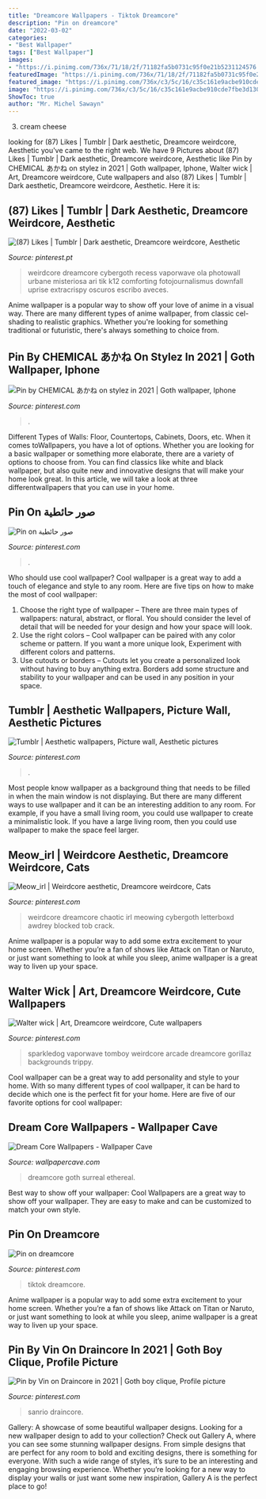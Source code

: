 ```yaml
---
title: "Dreamcore Wallpapers - Tiktok Dreamcore"
description: "Pin on dreamcore"
date: "2022-03-02"
categories:
- "Best Wallpaper"
tags: ["Best Wallpaper"]
images:
- "https://i.pinimg.com/736x/71/18/2f/71182fa5b0731c95f0e21b5231124576.jpg"
featuredImage: "https://i.pinimg.com/736x/71/18/2f/71182fa5b0731c95f0e21b5231124576.jpg"
featured_image: "https://i.pinimg.com/736x/c3/5c/16/c35c161e9acbe910cde7fbe3d130359e.jpg"
image: "https://i.pinimg.com/736x/c3/5c/16/c35c161e9acbe910cde7fbe3d130359e.jpg"
ShowToc: true
author: "Mr. Michel Sawayn"
---
```



3. cream cheese 

	

		
looking for (87) Likes | Tumblr | Dark aesthetic, Dreamcore weirdcore, Aesthetic you've came to the right web. We have 9 Pictures about (87) Likes | Tumblr | Dark aesthetic, Dreamcore weirdcore, Aesthetic like Pin by CHEMICAL あかね on stylez in 2021 | Goth wallpaper, Iphone, Walter wick | Art, Dreamcore weirdcore, Cute wallpapers and also (87) Likes | Tumblr | Dark aesthetic, Dreamcore weirdcore, Aesthetic. Here it is:
		
    
## (87) Likes | Tumblr | Dark Aesthetic, Dreamcore Weirdcore, Aesthetic

<img loading=lazy src="https://i.pinimg.com/736x/71/18/2f/71182fa5b0731c95f0e21b5231124576.jpg" onerror="this.onerror=null;this.src='https://tse2.mm.bing.net/th?id=OIP.wCkL2I4JPLyYH7-6pUtnHwHaHa&amp;pid=15.1';" alt="(87) Likes | Tumblr | Dark aesthetic, Dreamcore weirdcore, Aesthetic">

_Source: pinterest.pt_

>weirdcore dreamcore cybergoth recess vaporwave ola photowall urbane misteriosa ari tik k12 comforting fotojournalismus downfall uprise extracrispy oscuros escribo aveces. 

	

Anime wallpaper is a popular way to show off your love of anime in a visual way. There are many different types of anime wallpaper, from classic cel-shading to realistic graphics. Whether you're looking for something traditional or futuristic, there's always something to choice from.

    
## Pin By CHEMICAL あかね On Stylez In 2021 | Goth Wallpaper, Iphone

<img loading=lazy src="https://i.pinimg.com/originals/e0/ea/5a/e0ea5af0d3b584f30bf7344e5e021daa.jpg" onerror="this.onerror=null;this.src='https://tse1.mm.bing.net/th?id=OIP.PINo6dvnfiB6jWxpr_rLMgHaNI&amp;pid=15.1';" alt="Pin by CHEMICAL あかね on stylez in 2021 | Goth wallpaper, Iphone">

_Source: pinterest.com_

>. 

	

Different Types of Walls: Floor, Countertops, Cabinets, Doors, etc.
When it comes toWallpapers, you have a lot of options. Whether you are looking for a basic wallpaper or something more elaborate, there are a variety of options to choose from. You can find classics like white and black wallpaper, but also quite new and innovative designs that will make your home look great. In this article, we will take a look at three differentwallpapers that you can use in your home.

    
## Pin On صور حائطية

<img loading=lazy src="https://i.pinimg.com/736x/4a/a4/be/4aa4bebed52ea57035f176ced182d743.jpg" onerror="this.onerror=null;this.src='https://tse1.mm.bing.net/th?id=OIP.26SleSn_7kd0ewVM5CL_MQAAAA&amp;pid=15.1';" alt="Pin on صور حائطية">

_Source: pinterest.com_

>. 

	

Who should use cool wallpaper?
Cool wallpaper is a great way to add a touch of elegance and style to any room. Here are five tips on how to make the most of cool wallpaper: 
1) Choose the right type of wallpaper – There are three main types of wallpapers: natural, abstract, or floral. You should consider the level of detail that will be needed for your design and how your space will look. 
2) Use the right colors – Cool wallpaper can be paired with any color scheme or pattern. If you want a more unique look, Experiment with different colors and patterns. 
3) Use cutouts or borders – Cutouts let you create a personalized look without having to buy anything extra. Borders add some structure and stability to your wallpaper and can be used in any position in your space.

    
## Tumblr | Aesthetic Wallpapers, Picture Wall, Aesthetic Pictures

<img loading=lazy src="https://i.pinimg.com/736x/36/28/26/362826bb12529dc9401a6215a18d1ef3.jpg" onerror="this.onerror=null;this.src='https://tse2.mm.bing.net/th?id=OIP.7XpeLEYzQo2EdqRt-7h3IAHaJQ&amp;pid=15.1';" alt="Tumblr | Aesthetic wallpapers, Picture wall, Aesthetic pictures">

_Source: pinterest.com_

>. 

	

Most people know wallpaper as a background thing that needs to be filled in when the main window is not displaying. But there are many different ways to use wallpaper and it can be an interesting addition to any room. For example, if you have a small living room, you could use wallpaper to create a minimalistic look. If you have a large living room, then you could use wallpaper to make the space feel larger.

    
## Meow_irl | Weirdcore Aesthetic, Dreamcore Weirdcore, Cats

<img loading=lazy src="https://i.pinimg.com/736x/c3/5c/16/c35c161e9acbe910cde7fbe3d130359e.jpg" onerror="this.onerror=null;this.src='https://tse1.mm.bing.net/th?id=OIP.nMKIroMEIZy6IHo6xuYVtwHaHa&amp;pid=15.1';" alt="Meow_irl | Weirdcore aesthetic, Dreamcore weirdcore, Cats">

_Source: pinterest.com_

>weirdcore dreamcore chaotic irl meowing cybergoth letterboxd awdrey blocked tob crack. 

	

Anime wallpaper is a popular way to add some extra excitement to your home screen. Whether you’re a fan of shows like Attack on Titan or Naruto, or just want something to look at while you sleep, anime wallpaper is a great way to liven up your space.

    
## Walter Wick | Art, Dreamcore Weirdcore, Cute Wallpapers

<img loading=lazy src="https://i.pinimg.com/736x/d4/a8/3b/d4a83b579a713053929dc274b0319ae1.jpg" onerror="this.onerror=null;this.src='https://tse4.mm.bing.net/th?id=OIP.IXc9p-B-pELv5jFIkrARYAHaJ3&amp;pid=15.1';" alt="Walter wick | Art, Dreamcore weirdcore, Cute wallpapers">

_Source: pinterest.com_

>sparkledog vaporwave tomboy weirdcore arcade dreamcore gorillaz backgrounds trippy. 

	

Cool wallpaper can be a great way to add personality and style to your home. With so many different types of cool wallpaper, it can be hard to decide which one is the perfect fit for your home. Here are five of our favorite options for cool wallpaper: 

    
## Dream Core Wallpapers - Wallpaper Cave

<img loading=lazy src="https://wallpapercave.com/wp/wp9448745.jpg" onerror="this.onerror=null;this.src='https://tse1.mm.bing.net/th?id=OIP.bFpjxaQ-vsj7YMG06m10KwHaHa&amp;pid=15.1';" alt="Dream Core Wallpapers - Wallpaper Cave">

_Source: wallpapercave.com_

>dreamcore goth surreal ethereal. 

	

Best way to show off your wallpaper:
Cool Wallpapers are a great way to show off your wallpaper. They are easy to make and can be customized to match your own style.

    
## Pin On Dreamcore

<img loading=lazy src="https://i.pinimg.com/736x/68/f7/e3/68f7e3fbdd7519f9b04ad5ee80d6f582.jpg" onerror="this.onerror=null;this.src='https://tse4.mm.bing.net/th?id=OIP.s1CnpJn997c-LXNiGt03oAHaNK&amp;pid=15.1';" alt="Pin on dreamcore">

_Source: pinterest.com_

>tiktok dreamcore. 

	

Anime wallpaper is a popular way to add some extra excitement to your home screen. Whether you’re a fan of shows like Attack on Titan or Naruto, or just want something to look at while you sleep, anime wallpaper is a great way to liven up your space.

    
## Pin By Vin On Draincore In 2021 | Goth Boy Clique, Profile Picture

<img loading=lazy src="https://i.pinimg.com/736x/83/00/d4/8300d44b8b9f21c8d7ee34ff54d387bf.jpg" onerror="this.onerror=null;this.src='https://tse2.mm.bing.net/th?id=OIP.98pngNRWzfwLmUHmauvCcgHaHC&amp;pid=15.1';" alt="Pin by Vin on Draincore in 2021 | Goth boy clique, Profile picture">

_Source: pinterest.com_

>sanrio draincore. 

	

Gallery: A showcase of some beautiful wallpaper designs.
Looking for a new wallpaper design to add to your collection? Check out Gallery A, where you can see some stunning wallpaper designs. From simple designs that are perfect for any room to bold and exciting designs, there is something for everyone. With such a wide range of styles, it’s sure to be an interesting and engaging browsing experience. Whether you’re looking for a new way to display your walls or just want some new inspiration, Gallery A is the perfect place to go!





	
	
